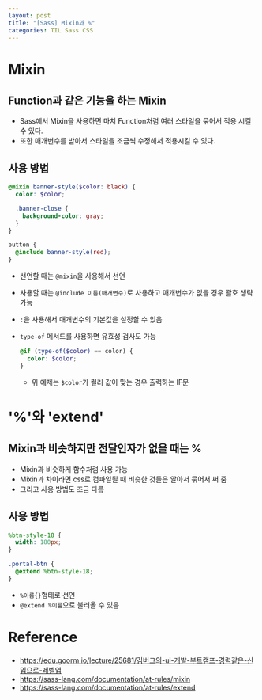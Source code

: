 ```yaml
---
layout: post
title: "[Sass] Mixin과 %"
categories: TIL Sass CSS
---
```


# Mixin

## Function과 같은 기능을 하는 Mixin

- Sass에서 Mixin을 사용하면 마치 Function처럼 여러 스타일을 묶어서 적용 시킬 수 있다.
- 또한 매개변수를 받아서 스타일을 조금씩 수정해서 적용시킬 수 있다.

## 사용 방법

```scss
@mixin banner-style($color: black) {
  color: $color;

  .banner-close {
    background-color: gray;
  }
}

button {
  @include banner-style(red);
}
```

- 선언할 때는 `@mixin`을 사용해서 선언
- 사용할 때는 `@include 이름(매개변수)`로 사용하고 매개변수가 없을 경우 괄호 생략 가능
- `:`을 사용해서 매개변수의 기본값을 설정할 수 있음
- `type-of` 메서드를 사용하면 유효성 검사도 가능

  ```scss
  @if (type-of($color) == color) {
    color: $color;
  }
  ```

  - 위 예제는 `$color`가 컬러 값이 맞는 경우 출력하는 IF문

# '%'와 'extend'

## Mixin과 비슷하지만 전달인자가 없을 때는 %

- Mixin과 비슷하게 함수처럼 사용 가능
- Mixin과 차이라면 css로 컴파일될 때 비슷한 것들은 알아서 묶어서 써 줌
- 그리고 사용 방법도 조금 다름

## 사용 방법

```scss
%btn-style-18 {
  width: 180px;
}

.portal-btn {
  @extend %btn-style-18;
}
```

- `%이름{}`형태로 선언
- `@extend %이름`으로 불러올 수 있음

# Reference

- https://edu.goorm.io/lecture/25681/김버그의-ui-개발-부트캠프-경력같은-신입으로-레벨업
- https://sass-lang.com/documentation/at-rules/mixin
- https://sass-lang.com/documentation/at-rules/extend
